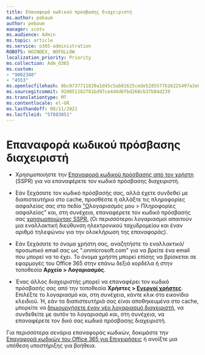 ```yaml
---
title: Επαναφορά κωδικού πρόσβασης διαχειριστή
ms.author: pebaum
author: pebaum
manager: scotv
ms.audience: Admin
ms.topic: article
ms.service: o365-administration
ROBOTS: NOINDEX, NOFOLLOW
localization_priority: Priority
ms.collection: Adm_O365
ms.custom:
- "9002340"
- "4553"
ms.openlocfilehash: 8bc0737711820a1d45c5ab81625cede5285577b16225497a3e86e64b3cf24ed1
ms.sourcegitcommit: 920051182781bd97ce4d4d6fbd268cb37b84d239
ms.translationtype: MT
ms.contentlocale: el-GR
ms.lasthandoff: 08/11/2021
ms.locfileid: "57883051"
---
```

# <a name="admin-password-reset"></a>Επαναφορά κωδικού πρόσβασης διαχειριστή

- Χρησιμοποιήστε την [Επαναφορά κωδικού πρόσβασης από τον χρήστη](https://passwordreset.microsoftonline.com/) (SSPR) για να επαναφέρετε τον κωδικό πρόσβασης διαχειριστή.

- Εάν ξεχάσατε τον κωδικό πρόσβασής σας, αλλά έχετε συνδεθεί με διαπιστευτήρια στο cache, προσθέστε ή αλλάξτε τις πληροφορίες ασφαλείας σας στο πεδίο ["Ο](https://mysignins.microsoft.com/security-info)λογαριασμός μου > Πληροφορίες ασφαλείας" και, στη συνέχεια, επαναφέρετε τον κωδικό πρόσβασής σας [χρησιμοποιώντας SSPR.](https://passwordreset.microsoftonline.com/) (Οι περισσότεροι λογαριασμοί απαιτούν μια εναλλακτική διεύθυνση ηλεκτρονικού ταχυδρομείου και έναν αριθμό τηλεφώνου για την ολοκλήρωση της επαναφοράς).

- Εάν ξεχάσατε το όνομα χρήστη σας, αναζητήστε το εναλλακτικό/προσωπικό email σας ως ".onmicrosoft.com" για να βρείτε ένα email που μπορεί να το έχει.  Το όνομα χρήστη μπορεί επίσης να βρίσκεται σε εφαρμογές του Office 365 στην επάνω δεξιά κορδέλα ή στην τοποθεσία **Αρχείο > Λογαριασμός**.

- Ένας άλλος διαχειριστής μπορεί να επαναφέρει τον κωδικό πρόσβασής σας από την τοποθεσία **Χρήστες > [Ενεργοί χρήστες](https://portal.office.com/adminportal/home#/users)**. Επιλέξτε το λογαριασμό και, στη συνέχεια, κάντε κλικ στο εικονίδιο κλειδιού.  Ή, εάν τα διαπιστευτήριά σας είναι αποθηκευμένα στο cache, μπορείτε να [δημιουργήσετε έναν νέο λογαριασμό διαχειριστή](https://portal.office.com/adminportal/home#/users), να συνδεθείτε με αυτόν το λογαριασμό και, στη συνέχεια, να επαναφέρετε τον δικό σας κωδικό πρόσβασης διαχειριστή.

Για περισσότερα σενάρια επαναφοράς κωδικών, δοκιμάστε την [Επαναφορά κωδικών του Office 365 για Επιχειρήσεις](https://docs.microsoft.com/microsoft-365/admin/add-users/reset-passwords) ή ανοίξτε μια υπόθεση υποστήριξης για βοήθεια.
